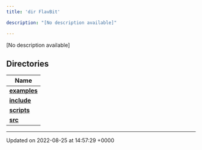 ```yaml
---
title: 'dir FlavBit'

description: "[No description available]"

---
```







[No description available]

## Directories

| Name           |
| -------------- |
| **[examples](/documentation/code/files/dir_ceac9c226c06f2d8cc942a91d8761014/#dir-examples)**  |
| **[include](/documentation/code/files/dir_6718e6f775867ee8f236c973530b25fa/#dir-include)**  |
| **[scripts](/documentation/code/files/dir_a067623e4190754646e2c6911441325d/#dir-scripts)**  |
| **[src](/documentation/code/files/dir_94152b36e2a6900319663d0a0512906c/#dir-src)**  |






-------------------------------

Updated on 2022-08-25 at 14:57:29 +0000
